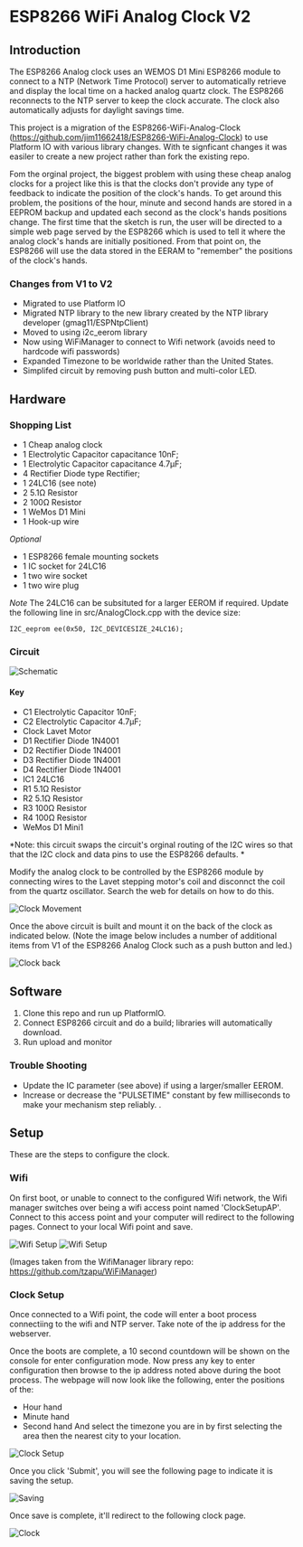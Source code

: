 # ESP8266 WiFi Analog Clock V2

## Introduction

The ESP8266 Analog clock uses an WEMOS D1 Mini ESP8266 module to connect to a NTP (Network Time Protocol) server to automatically retrieve and display the local time on a hacked  analog quartz clock. The ESP8266 reconnects to the NTP server to keep the clock accurate. The clock also automatically adjusts for daylight savings time.

This project is a migration of the ESP8266-WiFi-Analog-Clock (https://github.com/jim11662418/ESP8266-WiFi-Analog-Clock) to use Platform IO with various library changes. With te signficant changes it was easiler to create a new project rather than fork the existing repo.

Fom the orginal project, the biggest problem with using these cheap analog clocks for a project like this is that the clocks don't provide any type of feedback to indicate the position of the clock's hands.  To get around this problem, the positions of the hour, minute and second hands are stored in a EEPROM backup and updated each second as the clock's hands positions change. The first time that the sketch is run, the user will be directed to a simple web page served by the ESP8266 which is used to tell it where the analog clock's hands are initially positioned. From that point on, the ESP8266 will use the data stored in the EERAM to "remember" the positions of the clock's hands.


### Changes from V1 to V2
* Migrated to use Platform IO
* Migrated NTP library to the new library created by the NTP library developer (gmag11/ESPNtpClient)
* Moved to using i2c_eerom library
* Now using WiFiManager to connect to Wifi network (avoids need to hardcode wifi passwords)
* Expanded Timezone to be worldwide rather than the United States.
* Simplifed circuit by removing push button and multi-color LED.

## Hardware

### Shopping List

- 1 Cheap analog clock
- 1	Electrolytic Capacitor	capacitance 10nF; 
- 1	Electrolytic Capacitor	capacitance 4.7µF; 
- 4	Rectifier Diode	type Rectifier;
- 1	24LC16	 (see note)
- 2	5.1Ω Resistor	
- 2	100Ω Resistor	
- 1	WeMos D1 Mini	
- 1   Hook-up wire

*Optional*
- 1 ESP8266 female mounting sockets 
- 1 IC socket for 24LC16
- 1 two wire socket 
- 1 two wire plug 


*Note*
The 24LC16 can be subsituted for a larger EEROM if required.   Update the following line in src/AnalogClock.cpp with the device size:

    I2C_eeprom ee(0x50, I2C_DEVICESIZE_24LC16);


### Circuit

![Schematic](images/Clock_schematic.png)

#### Key
- C1	Electrolytic Capacitor	10nF; 
- C2	Electrolytic Capacitor	4.7µF;
- Clock Lavet Motor		
- D1	Rectifier Diode 1N4001
- D2	Rectifier Diode 1N4001
- D3	Rectifier Diode 1N4001
- D4	Rectifier Diode 1N4001
- IC1	24LC16	
- R1	5.1Ω Resistor
- R2	5.1Ω Resistor
- R3	100Ω Resistor
- R4	100Ω Resistor
- WeMos D1 Mini1	

*Note: this circuit swaps the circuit's orginal routing of the I2C wires so that that the I2C clock and data pins to use the ESP8266 defaults.  *

Modify the analog clock to be controlled by the ESP8266 module by connecting wires to the Lavet stepping motor's coil and disconnct the coil from the quartz oscillator. Search the web for details on how to do this.

![Clock Movement](/images/Clock%20Movement.jpeg)

Once the above circuit is built and mount it on the back of the clock as indicated below.  (Note the image below includes a number of additional items from V1 of the ESP8266 Analog Clock such as a push button and led.)

![Clock back ](/images/Clock-back.JPEG)

## Software

1. Clone this repo and run up PlatformIO.
2. Connect ESP8266 circuit and do a build; libraries will automatically download.
3. Run upload and monitor

### Trouble Shooting

* Update the IC parameter (see above) if using a larger/smaller EEROM.
* Increase or decrease the "PULSETIME" constant by few milliseconds to make your mechanism step reliably. .

## Setup

These are the steps to configure the clock.  

### Wifi 

On first boot, or unable to connect to the configured Wifi network, the Wifi manager switches over being a wifi access point named 'ClockSetupAP'.  Connect to this access point and your computer will redirect to the following pages.   Connect to your local Wifi point and save.    

![Wifi Setup](images/SetupWifi.jpg)
![Wifi Setup](images/ConfigWifi.jpg)

(Images taken from the WifiManager library repo: https://github.com/tzapu/WiFiManager)

### Clock Setup

Once connected to a Wifi point, the code will enter a boot process connectiing to the wifi and NTP server.   Take note of the ip address for the webserver. 

Once the boots are complete, a 10 second countdown will be shown on the console for enter configuration mode.  Now press any key to enter configuration then browse to the ip address noted above during the boot process.   The webpage will now look like the following, enter the positions of the:
* Hour hand
* Minute hand 
* Second hand
And select the timezone you are in by first selecting the area then the nearest city to your location.

![Clock Setup](images/Setup.png)

Once you click 'Submit', you will see the following page to indicate it is saving the setup.   

![Saving](images/Saving.png)

Once save is complete, it'll redirect to the following clock page.  

![Clock](images/Clock.png)


